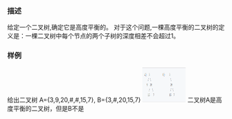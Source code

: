 <h3>描述</h3>
给定一个二叉树,确定它是高度平衡的。
对于这个问题,一棵高度平衡的二叉树的定义是：一棵二叉树中每个节点的两个子树的深度相差不会超过1。

<h3>样例</h3>
给出二叉树 A={3,9,20,#,#,15,7}, B={3,#,20,15,7}
<img src="img.png" alt="" width="100px" height="80px">
二叉树A是高度平衡的二叉树，但是B不是